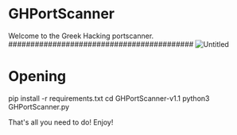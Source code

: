 # GHPortScanner
Welcome to the Greek Hacking portscanner.
##########################################
![Untitled](https://user-images.githubusercontent.com/89479885/130706724-0717b2f4-d4dc-4747-90d9-05262d8e192e.jpg)


Opening
=====
pip install -r requirements.txt
cd GHPortScanner-v1.1
python3 GHPortScanner.py

That's all you need to do!
Enjoy!
